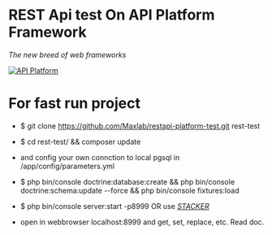 REST Api test On API Platform Framework
==========================

*The new breed of web frameworks*

[![API Platform](https://api-platform.com/logo-250x250.png)](https://api-platform.com)


For fast run project
===

- $ git clone https://github.com/Maxlab/restapi-platform-test.git rest-test
- $ cd rest-test/ && composer update
- and config your own connction to local pgsql in /app/config/parameters.yml
- $ php bin/console doctrine:database:create &&
    php bin/console doctrine:schema:update --force &&
    php bin/console fixtures:load
    
- $ php bin/console server:start -p8999 OR use *[STACKER](https://github.com/Maxlab/stacker)*
- open in webbrowser localhost:8999 and get, set, replace, etc. Read doc.





